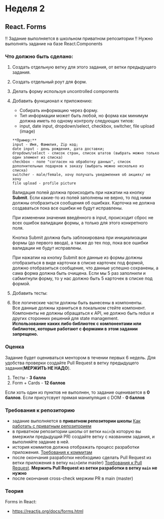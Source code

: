 # Неделя 2


## React. Forms

!! Задание выполняется в школьном приватном репозитории !!
Нужно выполнять задание на базе React.Components

### Что должно быть сделано:

1) Создать отдельную ветку для этого задания, от ветки предыдущего задания.
2) Создать отдельный роут для форм.
3) Делать форму используя uncontrolled components
4) Добавить функционал к приложению:
   + Собирать информацию через форму.
   +  Тип информации может быть любой, но форма как минимум должна иметь по одному контролу следующих типов: 
   +  input, date input, dropdown/select, checkbox, switcher, file upload (image)

    ````  
    **Пример:** 
    input - Имя, Фамилия, Zip код;
    date input - день рождения, дата доставки;
    dropdown/select - список стран, список штатов (выбрать можно только один элемент из списка)
    checkbox - поле "согласен на обработку данных", список дополнительных подарков к заказу (выбрать можно несколько из списка)
    switcher - male/female, хочу получать уведомления об акциях/ не хочу
    file upload - profile picture
    ````  

    Валидация полей должна происходить при нажатии на кнопку **Submit**. Если какие-то из полей заполнены не верно, то под ними должны отобразиться сообщения об ошибках. Карточка не должна создаваться пока все ошибки не будут исправлены. 

    При изменении значения введённого в input, происходит сброс не всех ошибок валидации формы, а только для этого конкретного поля. 

    Кнопка Submit должна быть заблокирована при инициализации формы (до первого ввода), а также до тех пор, пока все ошибки валидации не будут исправлены.

    При нажатии на кнопку Submit все данные из формы должны отобразиться в виде карточки в списке карточек под формой, должно отобразиться сообщение, что данные успешно сохранены, а сама форма должна быть очищена.
    Если мы 5 раз заполнили и сабмитнули форму, то у нас должно быть 5 карточек в списке под формой.

5) Добавить тесты:
6) 
    Все логические части должны быть вынесены в компоненты.  
    Все данные должны храниться в локальном стейте компонент.  
    Компоненты не должны обращаться к API, не должно быть redux и других сторонних решений для state management.  
    **Использование каких либо библиотек с компонентами или библиотек, которые работают с формами в этом задании запрещено.**  


### Оценка

Задание будет оцениваться ментором в течении первых 6 недель. Для удобства проверки создайте Pull Request в ветку предыдущего задания(**МЕРЖИТЬ НЕ НАДО**).


1) Тесты - **3 балла**
2) Form + Cards - **12 баллов**


Если хоть один из пунктов не выполнен, то задание оценивается в **0 баллов**.
Если присутсвует прямая манипуляция с DOM - **0 баллов**

### Требования к репозиторию

- задание выполняется в **приватном репозитории школы** [Как работать с приватным репозиторием](https://docs.rs.school/#/private-repository?id=Как-работать-с-приватным-репозиторием)
- в приватном репозитории школы от ветки `main`(в которую вы вмержили предыдущий PR) создайте ветку с названием задания, и выполняйте задание в ней.
- история коммитов должна отображать процесс разработки приложения. [Требования к коммитам](https://docs.rs.school/#/git-convention?id=Требования-к-именам-коммитов)
- после окончания разработки необходимо сделать Pull Request из ветки приложения в ветку `main`(или master) [Требования к Pull Request](https://docs.rs.school/#/pull-request-review-process?id=Требования-к-pull-request-pr). **Мержить Pull Request из ветки разработки в ветку `main` не нужно**
- после окончания cross-check мержим PR в main (master)


### Теория


Forms in React:

- https://reactjs.org/docs/forms.html
